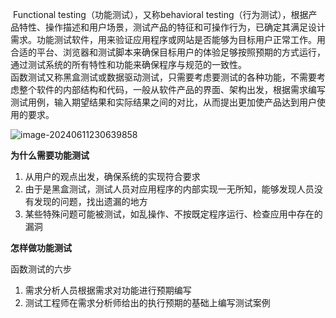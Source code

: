 ​		Functional testing（功能测试），又称behavioral testing（行为测试），根据产品特性、操作描述和用户场景，测试产品的特征和可操作行为，已确定其满足设计需求。功能测试软件，用来验证应用程序或网站是否能够为目标用户正常工作。用合适的平台、浏览器和测试脚本来确保目标用户的体验足够按照预期的方式运行，通过测试系统的所有特性和功能来确保程序与规范的一致性。
​		
  函数测试又称黑盒测试或数据驱动测试，只需要考虑要测试的各种功能，不需要考虑整个软件的内部结构和代码，一般从软件产品的界面、架构出发，根据需求编写测试用例，输入期望结果和实际结果之间的对比，从而提出更加使产品达到用户使用的要求。

![image-20240611230639858](https://tty79-1314711180.cos.ap-nanjing.myqcloud.com/images/image-20240611230639858.png)

**为什么需要功能测试**

1. 从用户的观点出发，确保系统的实现符合要求
2. 由于是黑盒测试，测试人员对应用程序的内部实现一无所知，能够发现人员没有发现的问题，找出遗漏的地方
3. 某些特殊问题可能被测试，如乱操作、不按既定程序运行、检查应用中存在的漏洞

**怎样做功能测试**

函数测试的六步

1. 需求分析人员根据需求对功能进行预期编写
2. 测试工程师在需求分析师给出的执行预期的基础上编写测试案例
